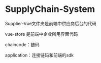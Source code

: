 # SupplyChain-System

Supplier-Vue文件夹是前端中供应商后台的代码

vue-store 是前端中企业所用界面代码

chaincode：链码

application：连接链码和前端的sdk
